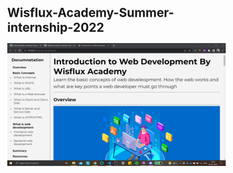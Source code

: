 # Wisflux-Academy-Summer-internship-2022

<img src="./img/Screenshot (108).png" alt="the first ss">
